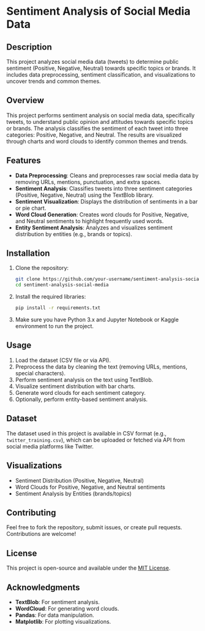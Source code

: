 
# Sentiment Analysis of Social Media Data

## Description
This project analyzes social media data (tweets) to determine public sentiment (Positive, Negative, Neutral) towards specific topics or brands. It includes data preprocessing, sentiment classification, and visualizations to uncover trends and common themes.

## Overview
This project performs sentiment analysis on social media data, specifically tweets, to understand public opinion and attitudes towards specific topics or brands. The analysis classifies the sentiment of each tweet into three categories: Positive, Negative, and Neutral. The results are visualized through charts and word clouds to identify common themes and trends.

## Features
- **Data Preprocessing**: Cleans and preprocesses raw social media data by removing URLs, mentions, punctuation, and extra spaces.
- **Sentiment Analysis**: Classifies tweets into three sentiment categories (Positive, Negative, Neutral) using the TextBlob library.
- **Sentiment Visualization**: Displays the distribution of sentiments in a bar or pie chart.
- **Word Cloud Generation**: Creates word clouds for Positive, Negative, and Neutral sentiments to highlight frequently used words.
- **Entity Sentiment Analysis**: Analyzes and visualizes sentiment distribution by entities (e.g., brands or topics).

## Installation

1. Clone the repository:
   ```bash
   git clone https://github.com/your-username/sentiment-analysis-social-media.git
   cd sentiment-analysis-social-media
   ```

2. Install the required libraries:
   ```bash
   pip install -r requirements.txt
   ```

3. Make sure you have Python 3.x and Jupyter Notebook or Kaggle environment to run the project.

## Usage

1. Load the dataset (CSV file or via API).
2. Preprocess the data by cleaning the text (removing URLs, mentions, special characters).
3. Perform sentiment analysis on the text using TextBlob.
4. Visualize sentiment distribution with bar charts.
5. Generate word clouds for each sentiment category.
6. Optionally, perform entity-based sentiment analysis.

## Dataset

The dataset used in this project is available in CSV format (e.g., `twitter_training.csv`), which can be uploaded or fetched via API from social media platforms like Twitter.

## Visualizations
- Sentiment Distribution (Positive, Negative, Neutral)
- Word Clouds for Positive, Negative, and Neutral sentiments
- Sentiment Analysis by Entities (brands/topics)

## Contributing
Feel free to fork the repository, submit issues, or create pull requests. Contributions are welcome!

## License
This project is open-source and available under the [MIT License](LICENSE).

## Acknowledgments
- **TextBlob**: For sentiment analysis.
- **WordCloud**: For generating word clouds.
- **Pandas**: For data manipulation.
- **Matplotlib**: For plotting visualizations.
